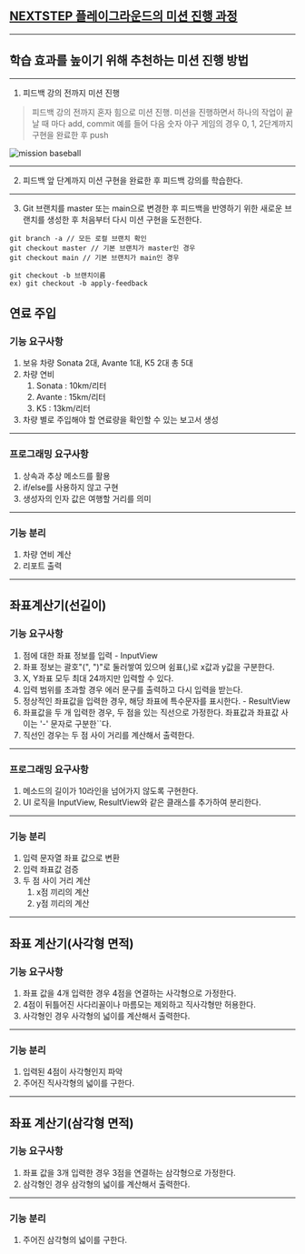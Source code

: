 ## [NEXTSTEP 플레이그라운드의 미션 진행 과정](https://github.com/next-step/nextstep-docs/blob/master/playground/README.md)

---
## 학습 효과를 높이기 위해 추천하는 미션 진행 방법

---
1. 피드백 강의 전까지 미션 진행 
> 피드백 강의 전까지 혼자 힘으로 미션 진행. 미션을 진행하면서 하나의 작업이 끝날 때 마다 add, commit
> 예를 들어 다음 숫자 야구 게임의 경우 0, 1, 2단계까지 구현을 완료한 후 push

![mission baseball](https://raw.githubusercontent.com/next-step/nextstep-docs/master/playground/images/mission_baseball.png)

---
2. 피드백 앞 단계까지 미션 구현을 완료한 후 피드백 강의를 학습한다.

---
3. Git 브랜치를 master 또는 main으로 변경한 후 피드백을 반영하기 위한 새로운 브랜치를 생성한 후 처음부터 다시 미션 구현을 도전한다.

```
git branch -a // 모든 로컬 브랜치 확인
git checkout master // 기본 브랜치가 master인 경우
git checkout main // 기본 브랜치가 main인 경우

git checkout -b 브랜치이름
ex) git checkout -b apply-feedback
```
## 연료 주입
### 기능 요구사항
1. 보유 차량 Sonata 2대, Avante 1대, K5 2대 총 5대
2. 차량 연비
    1. Sonata : 10km/리터
    2. Avante : 15km/리터
    3. K5 : 13km/리터
3. 차량 별로 주입해야 할 연료량을 확인할 수 있는 보고서 생성
---
### 프로그래밍 요구사항
1. 상속과 추상 메소드를 활용
2. if/else를 사용하지 않고 구현
3. 생성자의 인자 값은 여행할 거리를 의미
---
### 기능 분리
1. 차량 연비 계산
2. 리포트 출력
---
## 좌표계산기(선길이)
### 기능 요구사항
1. 점에 대한 좌표 정보를 입력 - InputView
2. 좌표 정보는 괄호"(", ")"로 둘러쌓여 있으며 쉼표(,)로 x값과 y값을 구분한다.
3. X, Y좌표 모두 최대 24까지만 입력할 수 있다.
4. 입력 범위를 초과할 경우 에러 문구를 출력하고 다시 입력을 받는다.
5. 정상적인 좌표값을 입력한 경우, 해당 좌표에 특수문자를 표시한다. - ResultView
6. 좌표값을 두 개 입력한 경우, 두 점을 있는 직선으로 가정한다. 좌표값과 좌표값 사이는 '-' 문자로 구분한``다.
7. 직선인 경우는 두 점 사이 거리를 계산해서 출력한다.
---
### 프로그래밍 요구사항
1. 메소드의 길이가 10라인을 넘어가지 않도록 구현한다.
2. UI 로직을 InputView, ResultView와 같은 클래스를 추가하여 분리한다.
---
### 기능 분리
1. 입력 문자열 좌표 값으로 변환
2. 입력 좌표값 검증
3. 두 점 사이 거리 계산
    1. x점 끼리의 계산
    2. y점 끼리의 계산
---  
## 좌표 계산기(사각형 면적)
### 기능 요구사항
1. 좌표 값을 4개 입력한 경우 4점을 연결하는 사각형으로 가정한다.
2. 4점이 뒤틀어진 사다리꼴이나 마름모는 제외하고 직사각형만 허용한다.
3. 사각형인 경우 사각형의 넓이를 계산해서 출력한다.
---
### 기능 분리
1. 입력된 4점이 사각형인지 파악
2. 주어진 직사각형의 넓이를 구한다.
---
## 좌표 계산기(삼각형 면적)
### 기능 요구사항
1. 좌표 값을 3개 입력한 경우 3점을 연결하는 삼각형으로 가정한다.
2. 삼각형인 경우 삼각형의 넓이를 계산해서 출력한다.
---
### 기능 분리
1. 주어진 삼각형의 넓이를 구한다.